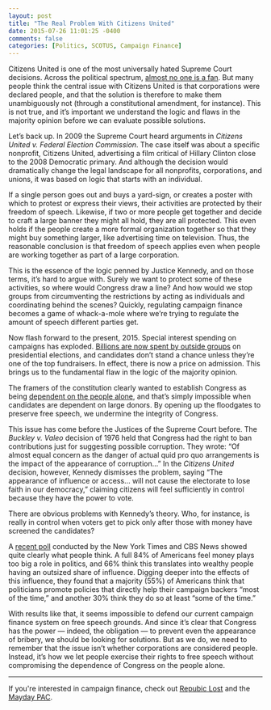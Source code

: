 ```yaml
---
layout: post
title: "The Real Problem With Citizens United"
date: 2015-07-26 11:01:25 -0400
comments: false
categories: [Politics, SCOTUS, Campaign Finance]
---
```


Citizens United is one of the most universally hated Supreme Court decisions. Across the political spectrum, [almost no one is a fan](http://www.democracycorps.com/attachments/article/979/DCorps%20SCOTUS%20Memo%20FINAL%20050614.pdf). But many people think the central issue with Citizens United is that corporations were declared people, and that the solution is therefore to make them unambiguously not (through a constitutional amendment, for instance). This is not true, and it’s important we understand the logic and flaws in the majority opinion before we can evaluate possible solutions.

Let’s back up. In 2009 the Supreme Court heard arguments in _Citizens United v. Federal Election Commission_. The case itself was about a specific nonprofit, Citizens United, advertising a film critical of Hillary Clinton close to the 2008 Democratic primary. And although the decision would dramatically change the legal landscape for all nonprofits, corporations, and unions, it was based on logic that starts with an individual.

If a single person goes out and buys a yard-sign, or creates a poster with which to protest or express their views, their activities are protected by their freedom of speech. Likewise, if two or more people get together and decide to craft a large banner they might all hold, they are all protected. This even holds if the people create a more formal organization together so that they might buy something larger, like advertising time on television. Thus, the reasonable conclusion is that freedom of speech applies even when people are working together as part of a large corporation.

This is the essence of the logic penned by Justice Kennedy, and on those terms, it’s hard to argue with. Surely we want to protect some of these activities, so where would Congress draw a line? And how would we stop groups from circumventing the restrictions by acting as individuals and coordinating behind the scenes? Quickly, regulating campaign finance becomes a game of whack-a-mole where we’re trying to regulate the amount of speech different parties get.

Now flash forward to the present, 2015. Special interest spending on campaigns has exploded. [Billions are now spent by outside groups](https://www.opensecrets.org/outsidespending/cycle_tots.php) on presidential elections, and candidates don’t stand a chance unless they’re one of the top fundraisers. In effect, there is now a price on admission. This brings us to the fundamental flaw in the logic of the majority opinion. 

The framers of the constitution clearly wanted to establish Congress as being [dependent on the people alone](http://thomas.loc.gov/home/histdox/fed_52.html), and that’s simply impossible when candidates are dependent on large donors. By opening up the floodgates to preserve free speech, we undermine the integrity of Congress.

This issue has come before the Justices of the Supreme Court before. The _Buckley v. Valeo_ decision of 1976 held that Congress had the right to ban contributions just for suggesting possible corruption. They wrote: “Of almost equal concern as the danger of actual quid pro quo arrangements is the impact of the appearance of corruption…” In the _Citizens United_ decision, however, Kennedy dismisses the problem, saying “The appearance of influence or access… will not cause the electorate to lose faith in our democracy,” claiming citizens will feel sufficiently in control because they have the power to vote.

There are obvious problems with Kennedy’s theory. Who, for instance, is really in control when voters get to pick only after those with money have screened the candidates?

A [recent poll](http://www.nytimes.com/interactive/2015/06/02/us/politics/money-in-politics-poll.html) conducted by the New York Times and CBS News showed quite clearly what people think. A full 84% of Americans feel money plays too big a role in politics, and 66% think this translates into wealthy people having an outsized share of influence. Digging deeper into the effects of this influence, they found that a majority (55%) of Americans think that politicians promote policies that directly help their campaign backers “most of the time,” and another 30% think they do so at least “some of the time.”

With results like that, it seems impossible to defend our current campaign finance system on free speech grounds. And since it’s clear that Congress has the power — indeed, the obligation — to prevent even the appearance of bribery, we should be looking for solutions. But as we do, we need to remember that the issue isn’t whether corporations are considered people. Instead, it’s how we let people exercise their rights to free speech without compromising the dependence of Congress on the people alone.

-------

If you're interested in campaign finance, check out [Repubic Lost](http://www.amazon.com/Republic-Lost-Money-Corrupts-Congress--/dp/0446576441) and the [Mayday PAC](https://mayday.us/).
